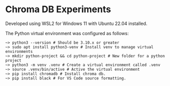 # Chroma DB Experiments

Developed using WSL2 for Windows 11 with Ubuntu 22.04 installed.

The Python virtual environment was configured as follows:

```
~> python3 --version # Should be 3.10.x or greater
~> sudo apt install python3-venv # Install venv to manage virtual environments
~> mkdir python-project && cd python-project # New folder for a python project
~> python3 -m venv .venv # Create a virtual environment called .venv
~> source .venv/bin/active # Active the virtual environment
~> pip install chromadb # Install chroma db.
~> pip install black # For VS Code source formatting.
```
